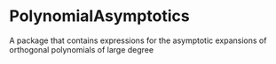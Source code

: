 # PolynomialAsymptotics
A package that contains expressions for the asymptotic expansions of orthogonal polynomials of large degree
